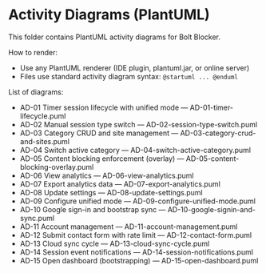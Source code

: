 # Activity Diagrams (PlantUML)

This folder contains PlantUML activity diagrams for Bolt Blocker.

How to render:
- Use any PlantUML renderer (IDE plugin, plantuml.jar, or online server)
- Files use standard activity diagram syntax: `@startuml ... @enduml`

List of diagrams:
- AD-01 Timer session lifecycle with unified mode — AD-01-timer-lifecycle.puml
- AD-02 Manual session type switch — AD-02-session-type-switch.puml
- AD-03 Category CRUD and site management — AD-03-category-crud-and-sites.puml
- AD-04 Switch active category — AD-04-switch-active-category.puml
- AD-05 Content blocking enforcement (overlay) — AD-05-content-blocking-overlay.puml
- AD-06 View analytics — AD-06-view-analytics.puml
- AD-07 Export analytics data — AD-07-export-analytics.puml
- AD-08 Update settings — AD-08-update-settings.puml
- AD-09 Configure unified mode — AD-09-configure-unified-mode.puml
- AD-10 Google sign-in and bootstrap sync — AD-10-google-signin-and-sync.puml
- AD-11 Account management — AD-11-account-management.puml
- AD-12 Submit contact form with rate limit — AD-12-contact-form.puml
- AD-13 Cloud sync cycle — AD-13-cloud-sync-cycle.puml
- AD-14 Session event notifications — AD-14-session-notifications.puml
- AD-15 Open dashboard (bootstrapping) — AD-15-open-dashboard.puml

